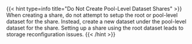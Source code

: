 &NewLine;

{{< hint type=info title="Do Not Create Pool-Level Dataset Shares" >}}
When creating a share, do not attempt to setup the root or pool-level dataset for the share.
Instead, create a new dataset under the pool-level dataset for the share.
Setting up a share using the root dataset leads to storage reconfiguration issues.
{{< /hint >}}